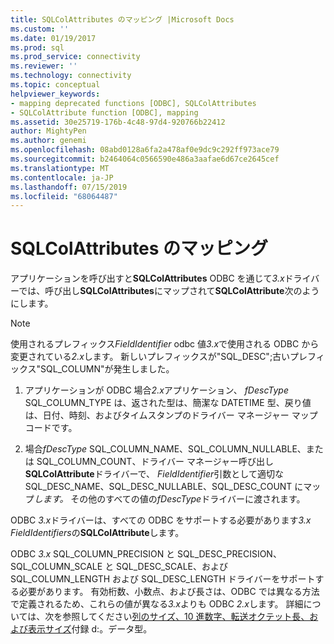 ```yaml
---
title: SQLColAttributes のマッピング |Microsoft Docs
ms.custom: ''
ms.date: 01/19/2017
ms.prod: sql
ms.prod_service: connectivity
ms.reviewer: ''
ms.technology: connectivity
ms.topic: conceptual
helpviewer_keywords:
- mapping deprecated functions [ODBC], SQLColAttributes
- SQLColAttribute function [ODBC], mapping
ms.assetid: 30e25719-176b-4c48-97d4-920766b22412
author: MightyPen
ms.author: genemi
ms.openlocfilehash: 08abd0128a6fa2a478af0e9dc9c292ff973ace79
ms.sourcegitcommit: b2464064c0566590e486a3aafae6d67ce2645cef
ms.translationtype: MT
ms.contentlocale: ja-JP
ms.lasthandoff: 07/15/2019
ms.locfileid: "68064487"
---
```

# <a name="sqlcolattributes-mapping"></a>SQLColAttributes のマッピング
アプリケーションを呼び出すと**SQLColAttributes** ODBC を通じて*3.x*ドライバーでは、呼び出し**SQLColAttributes**にマップされて**SQLColAttribute**次のようにします。  
  
> [!NOTE]
>  使用されるプレフィックス*FieldIdentifier* odbc 値*3.x*で使用される ODBC から変更されている*2.x*します。 新しいプレフィックスが"SQL_DESC";古いプレフィックス"SQL_COLUMN"が発生しました。  
  
1.  アプリケーションが ODBC 場合*2.x*アプリケーション、 *fDescType* SQL_COLUMN_TYPE は、返された型は、簡潔な DATETIME 型、戻り値は、日付、時刻、およびタイムスタンプのドライバー マネージャー マップコードです。  
  
2.  場合*fDescType* SQL_COLUMN_NAME、SQL_COLUMN_NULLABLE、または SQL_COLUMN_COUNT、ドライバー マネージャー呼び出し**SQLColAttribute**ドライバーで、 *FieldIdentifier*引数として適切な SQL_DESC_NAME、SQL_DESC_NULLABLE、SQL_DESC_COUNT にマップ*します。* その他のすべての値の*fDescType*ドライバーに渡されます。  
  
 ODBC *3.x*ドライバーは、すべての ODBC をサポートする必要があります*3.x* *FieldIdentifiers*の**SQLColAttribute**します。  
  
 ODBC *3.x* SQL_COLUMN_PRECISION と SQL_DESC_PRECISION、SQL_COLUMN_SCALE と SQL_DESC_SCALE、および SQL_COLUMN_LENGTH および SQL_DESC_LENGTH ドライバーをサポートする必要があります。 有効桁数、小数点、および長さは、ODBC では異なる方法で定義されるため、これらの値が異なる*3.x*よりも ODBC *2.x*します。 詳細については、次を参照してください[列のサイズ、10 進数字、転送オクテット長、および表示サイズ](../../../odbc/reference/appendixes/column-size-decimal-digits-transfer-octet-length-and-display-size.md)付録 d:。データ型。
